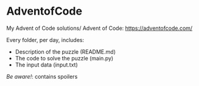 # AdventofCode
My Advent of Code solutions/
Advent of Code: https://adventofcode.com/

Every folder, per day, includes:
* Description of the puzzle (README.md)
* The code to solve the puzzle (main.py)
* The input data (input.txt)

*Be aware!*: contains spoilers
